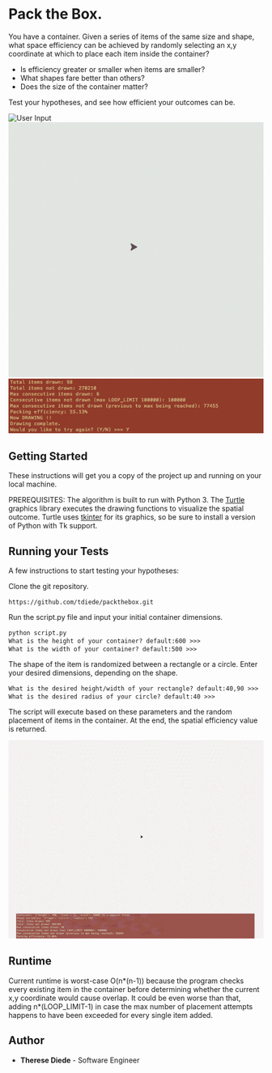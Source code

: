 # Pack the Box.

You have a container. Given a series of items of the same size and shape, what space efficiency can be achieved by randomly selecting an x,y coordinate at which to place each item inside the container?

* Is efficiency greater or smaller when items are smaller?
* What shapes fare better than others?
* Does the size of the container matter?

Test your hypotheses, and see how efficient your outcomes can be.

![User Input](/x_documentation/user-input.gif)
![Defaults](/x_documentation/defaults-4frames.gif)
![Default Results](/x_documentation/default-results-one.png)


## Getting Started

These instructions will get you a copy of the project up and running on your local machine.

PREREQUISITES: The algorithm is built to run with Python 3. The [Turtle](https://docs.python.org/3.0/library/turtle.html) graphics library executes the drawing functions to visualize the spatial outcome. Turtle uses [tkinter](https://docs.python.org/3/library/tkinter.html#module-tkinter) for its graphics, so be sure to install a version of Python with Tk support.

## Running your Tests

A few instructions to start testing your hypotheses:

Clone the git repository.

```
https://github.com/tdiede/packthebox.git
```

Run the script.py file and input your initial container dimensions.


```
python script.py
What is the height of your container? default:600 >>>
What is the width of your container? default:500 >>>
```

The shape of the item is randomized between a rectangle or a circle.
Enter your desired dimensions, depending on the shape.

```
What is the desired height/width of your rectangle? default:40,90 >>>
What is the desired radius of your circle? default:40 >>>
```

The script will execute based on these parameters and the random placement of items in the container.
At the end, the spatial efficiency value is returned.

![Circles Results](/x_documentation/large-container-circles-results.gif)

## Runtime

Current runtime is worst-case O(n*(n-1)) because the program checks every existing item in the container before determining whether the current x,y coordinate would cause overlap. It could be even worse than that, adding n*(LOOP_LIMIT-1) in case the max number of placement attempts happens to have been exceeded for every single item added.

## Author

* **Therese Diede** - Software Engineer
